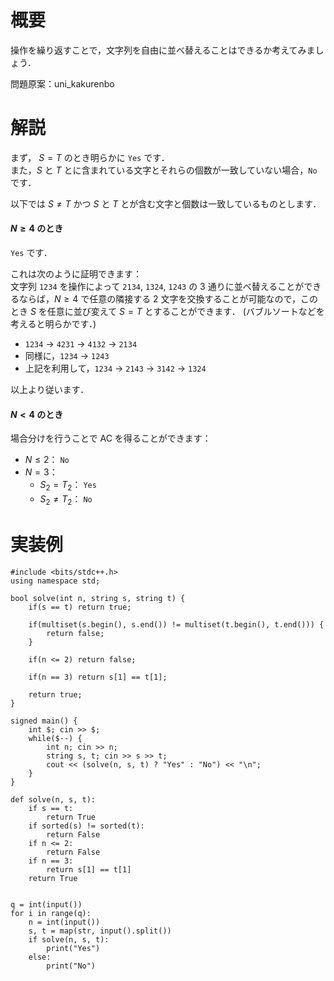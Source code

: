 # 概要
操作を繰り返すことで，文字列を自由に並べ替えることはできるか考えてみましょう．

問題原案：uni_kakurenbo

# 解説

まず， $S = T$ のとき明らかに `Yes` です．  
また，$S$ と $T$ とに含まれている文字とそれらの個数が一致していない場合，`No` です．


以下では $S \not= T$ かつ $S$ と $T$ とが含む文字と個数は一致しているものとします．

#### $N \geq 4$ のとき
`Yes` です．  

これは次のように証明できます：  
文字列 `1234` を操作によって `2134`, `1324`, `1243` の $3$ 通りに並べ替えることができるならば，$N \geq 4$ で任意の隣接する $2$ 文字を交換することが可能なので，このとき $S$ を任意に並び変えて $S = T$ とすることができます． (バブルソートなどを考えると明らかです．)

- `1234` $\to$ `4231` $\to$ `4132` $\to$ `2134`
- 同様に，`1234` $\to$ `1243`
- 上記を利用して，`1234` $\to$ `2143` $\to$ `3142` $\to$ `1324`  

以上より従います．

#### $N < 4$ のとき
場合分けを行うことで AC を得ることができます：
- $N \leq 2$： `No`  
- $N = 3$：
    - $S_2 = T_2$： `Yes`
    - $S_2 \not= T_2$： `No`  


# 実装例
```cpp:C++
#include <bits/stdc++.h>
using namespace std;

bool solve(int n, string s, string t) {
    if(s == t) return true;

    if(multiset(s.begin(), s.end()) != multiset(t.begin(), t.end())) {
        return false;
    }

    if(n <= 2) return false;

    if(n == 3) return s[1] == t[1];

    return true;
}

signed main() {
    int $; cin >> $;
    while($--) {
        int n; cin >> n;
        string s, t; cin >> s >> t;
        cout << (solve(n, s, t) ? "Yes" : "No") << "\n";
    }
}

```

```py:Python
def solve(n, s, t):
    if s == t:
        return True
    if sorted(s) != sorted(t):
        return False
    if n <= 2:
        return False
    if n == 3:
        return s[1] == t[1]
    return True


q = int(input())
for i in range(q):
    n = int(input())
    s, t = map(str, input().split())
    if solve(n, s, t):
        print("Yes")
    else:
        print("No")
```
